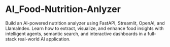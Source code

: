# AI_Food-Nutrition-Anlyzer

Build an Al-powered nutrition analyzer using FastAPI, Streamlit, OpenAl, and Llamalndex. Learn how to extract, visualize, and enhance food insights with intelligent agents, semantic search, and interactive dashboards in a full-stack real-world Al application.
